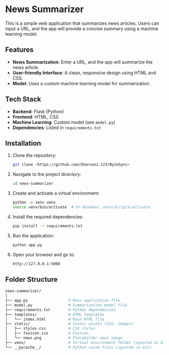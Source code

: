 # News Summarizer

This is a simple web application that summarizes news articles. Users can input a URL, and the app will provide a concise summary using a machine learning model.

## Features

- **News Summarization**: Enter a URL, and the app will summarize the news article.
- **User-friendly Interface**: A clean, responsive design using HTML and CSS.
- **Model**: Uses a custom machine learning model for summarization.

## Tech Stack

- **Backend**: Flask (Python)
- **Frontend**: HTML, CSS
- **Machine Learning**: Custom model (see `model.py`)
- **Dependencies**: Listed in `requirements.txt`


## Installation

1. Clone the repository:
   ```bash
   git clone <https://github.com/Sharvani-123/ByteSync>

2. Navigate to the project directory:
   ```bash
   cd news-summarizer
   
3. Create and activate a virtual environment:
   ```bash
   python -m venv venv
   source venv/bin/activate  # On Windows: venv\Scripts\activate
4. Install the required dependencies:
   ```bash
   pip install -r requirements.txt

5. Run the application:
   ```bash
   python app.py
6. Open your browser and go to:
   ```bash
   http://127.0.0.1:5000

## Folder Structure
```bash
news-summarizer/
│
├── app.py                  # Main application file
├── model.py                # Summarization model file
├── requirements.txt        # Python dependencies
├── templates/              # HTML templates
│   └── index.html          # Main HTML file
├── static/                 # Static assets (CSS, images)
│   ├── styles.css          # CSS styles
│   ├── favicon.ico         # Favicon
│   └── news.png            # Placeholder news image
├── venv/                   # Virtual environment folder (ignored in Git)
└── __pycache__/            # Python cache files (ignored in Git)

